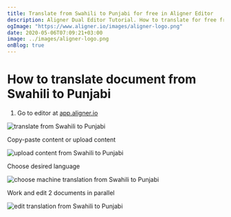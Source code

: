 ```yaml
---
title: Translate from Swahili to Punjabi for free in Aligner Editor
description: Aligner Dual Editor Tutorial. How to translate for free from Swahili to Punjabi. Aligner is multilingual document management platform. 
ogImage: "https://www.aligner.io/images/aligner-logo.png"
date: 2020-05-06T07:09:21+03:00
image: ../images/aligner-logo.png
onBlog: true
---
```


# How to translate document from Swahili to Punjabi

1. Go to editor at [app.aligner.io](https://app.aligner.io "Aligner App web page")

![translate from Swahili to Punjabi](../aligner-blank-editor.png "translate from Swahili to Punjabi")

Copy-paste content or upload content

![upload content from Swahili to Punjabi](../aligner-uploaded-document.png "upload content from Swahili to Punjabi")

Choose desired language

![choose machine translation from Swahili to Punjabi](../aligner-language-dropdown.png "choose machine translation from Swahili to Punjabi")

Work and edit 2 documents in parallel

![edit translation from Swahili to Punjabi](../aligner-double-sitded-editor.png "edit translation from Swahili to Punjabi")

